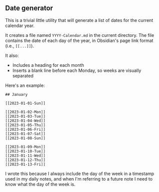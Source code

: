 ## Date generator

This is a trivial little utility that will generate a list of dates for the current calendar year.

It creates a file named `YYYY-Calendar.md` in the current directory. The file contains the date of each day of the year, in Obsidian's page link format (i.e., `[[...]]`).

It also:
- Includes a heading for each month
- Inserts a blank line before each Monday, so weeks are visually separated

Here's an example:

```
## January

[[2023-01-01-Sun]]

[[2023-01-02-Mon]]
[[2023-01-03-Tue]]
[[2023-01-04-Wed]]
[[2023-01-05-Thu]]
[[2023-01-06-Fri]]
[[2023-01-07-Sat]]
[[2023-01-08-Sun]]

[[2023-01-09-Mon]]
[[2023-01-10-Tue]]
[[2023-01-11-Wed]]
[[2023-01-12-Thu]]
[[2023-01-13-Fri]]
```

I wrote this because I always include the day of the week in a timestamp used in my daily notes, and when I'm referring to a future note I need to know what the day of the week is.